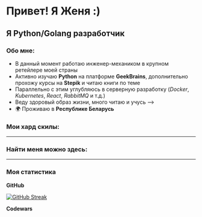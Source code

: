 # Привет! Я Женя :)

Я Python/Golang разработчик
----------------
### Обо мне:
* В данный момент работаю инженер-механиком в крупном ретейлере моей страны
* Активно изучаю **Python** на платформе **GeekBrains**, дополнительно прохожу курсы на **Stepik** и читаю книги по теме
* Параллельно с этим углубляюсь в серверную разработку (*Docker*, *Kubernetes*, *React*, *RabbitMQ* и т.д.) 
* Веду здоровый образ жизни, много читаю и учусь
-->
* 🌍  Проживаю в **Республике Беларусь**


### Мои хард скилы:

---


### Найти меня можно здесь:

---

### Моя статистика

<b>GitHub</b>

[![GitHub Streak](https://streak-stats.demolab.com?user=pogudo-e&theme=vue&card_width=497&fire=EB5454)](https://git.io/streak-stats)

<b>Codewars</b>


